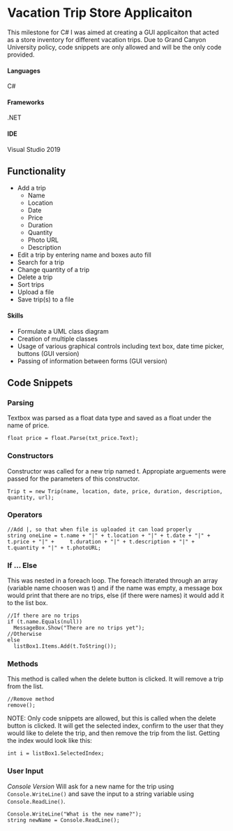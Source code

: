 # Vacation Trip Store Applicaiton

This milestone for C# I was aimed at creating a GUI applicaiton that acted as a store inventory for different vacation trips. Due to Grand Canyon University policy, code snippets are only allowed and will be the only code provided. 

#### Languages
C#

#### Frameworks
.NET

#### IDE
Visual Studio 2019


## Functionality

- Add a trip
  - Name
  - Location
  - Date
  - Price
  - Duration
  - Quantity
  - Photo URL
  - Description
- Edit a trip by entering name and boxes auto fill
- Search for a trip
- Change quantity of a trip
- Delete a trip
- Sort trips
- Upload a file
- Save trip(s) to a file

#### Skills

- Formulate a UML class diagram
- Creation of multiple classes
- Usage of various graphical controls including text box, date time picker, buttons (GUI version)
- Passing of information between forms (GUI version)
         
## Code Snippets

### Parsing
Textbox was parsed as a float data type and saved as a float under the name of price.
```
float price = float.Parse(txt_price.Text);
```

### Constructors
Constructor was called for a new trip named t. Appropiate arguements were passed for the parameters of this constructor.
```
Trip t = new Trip(name, location, date, price, duration, description, quantity, url);
```

### Operators
```
//Add |, so that when file is uploaded it can load properly
string oneLine = t.name + "|" + t.location + "|" + t.date + "|" + t.price + "|" +     t.duration + "|" + t.description + "|" + t.quantity + "|" + t.photoURL;
```
  
### If ... Else
This was nested in a foreach loop. The foreach itterated through an array (variable name choosen was t) and if the name was empty, a message box would print that there are no trips, else (if there were names) it would add it to the list box.
```
//If there are no trips
if (t.name.Equals(null))
  MessageBox.Show("There are no trips yet");
//Otherwise
else
  listBox1.Items.Add(t.ToString());
```

### Methods
This method is called when the delete button is clicked. It will remove a trip from the list.
```
//Remove method
remove();
```

NOTE: Only code snippets are allowed, but this is called when the delete button is clicked. It will get the selected index, confirm to the user that they would like to delete the trip, and then remove the trip from the list. Getting the index would look like this:
```
int i = listBox1.SelectedIndex;
```

### User Input
*Console Version* Will ask for a new name for the trip using `Console.WriteLine()` and save the input to a string variable using `Console.ReadLine()`.
```
Console.WriteLine("What is the new name?");
string newName = Console.ReadLine();
```
